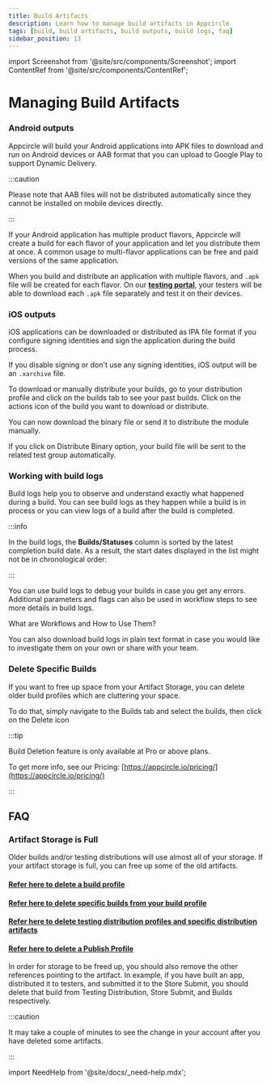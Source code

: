 ```yaml
---
title: Build Artifacts
description: Learn how to manage build artifacts in Appcircle
tags: [build, build artifacts, build outputs, build logs, faq]
sidebar_position: 13
---
```


import Screenshot from '@site/src/components/Screenshot';
import ContentRef from '@site/src/components/ContentRef';

# Managing Build Artifacts

### Android outputs

Appcircle will build your Android applications into APK files to download and run on Android devices or AAB format that you can upload to Google Play to support Dynamic Delivery.

:::caution

Please note that AAB files will not be distributed automatically since they cannot be installed on mobile devices directly.

:::

If your Android application has multiple product flavors, Appcircle will create a build for each flavor of your application and let you distribute them at once. A common usage to multi-flavor applications can be free and paid versions of the same application.

When you build and distribute an application with multiple flavors, and `.apk` file will be created for each flavor. On our [**testing portal**](/distribute/downloading-binaries), your testers will be able to download each `.apk` file separately and test it on their devices.

### iOS outputs

iOS applications can be downloaded or distributed as IPA file format if you configure signing identities and sign the application during the build process.

If you disable signing or don't use any signing identities, iOS output will be an `.xarchive` file.

To download or manually distribute your builds, go to your distribution profile and click on the builds tab to see your past builds. Click on the actions icon of the build you want to download or distribute.

<Screenshot url='https://cdn.appcircle.io/docs/assets/build-ios-distribute-artifacts.png' />

You can now download the binary file or send it to distribute the module manually.

If you click on Distribute Binary option, your build file will be sent to the related test group automatically.

### Working with build logs

Build logs help you to observe and understand exactly what happened during a build. You can see build logs as they happen while a build is in process or you can view logs of a build after the build is completed.

:::info

In the build logs, the **Builds/Statuses** column is sorted by the latest completion build date. As a result, the start dates displayed in the list might not be in chronological order:

<Screenshot url='https://cdn.appcircle.io/docs/assets/build-working-with-build-logs.png' />

:::

You can use build logs to debug your builds in case you get any errors. Additional parameters and flags can also be used in workflow steps to see more details in build logs.

<ContentRef url="/workflows">What are Workflows and How to Use Them?</ContentRef>

You can also download build logs in plain text format in case you would like to investigate them on your own or share with your team.

### Delete Specific Builds

If you want to free up space from your Artifact Storage, you can delete older build profiles which are cluttering your space.

To do that, simply navigate to the Builds tab and select the builds, then click on the Delete icon

<Screenshot url='https://cdn.appcircle.io/docs/assets/build-delete-specific.png' />

:::tip

Build Deletion feature is only available at Pro or above plans.

To get more info, see our Pricing: [https://appcircle.io/pricing/](https://appcircle.io/pricing/)

:::

## FAQ

### Artifact Storage is Full

Older builds and/or testing distributions will use almost all of your storage. If your artifact storage is full, you can free up some of the old artifacts.

#### [Refer here to delete a build profile](/build/manage-the-connections/adding-a-build-profile#delete-a-build-profile)

#### [Refer here to delete specific builds from your build profile](/build/post-build-operations/after-a-build#delete-specific-builds)

#### [Refer here to delete testing distribution profiles and specific distribution artifacts](/distribute/create-or-select-a-distribution-profile#delete-a-distribution-profile)

#### [Refer here to delete a Publish Profile](/publish-module/creating-publish-profiles/managing-publish-profiles#delete-publish-profile)

In order for storage to be freed up, you should also remove the other references pointing to the artifact. In example, if you have built an app, distributed it to testers, and submitted it to the Store Submit, you should delete that build from Testing Distribution, Store Submit, and Builds respectively.

:::caution

It may take a couple of minutes to see the change in your account after you have deleted some artifacts.

:::

import NeedHelp from '@site/docs/\_need-help.mdx';

<NeedHelp />
